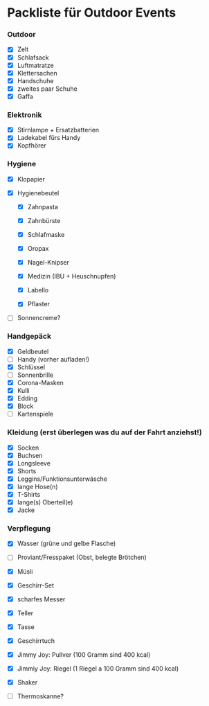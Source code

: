 # Packliste für Outdoor Events

### Outdoor

- [x] Zelt
- [x] Schlafsack
- [x] Luftmatratze
- [x] Klettersachen
- [x] Handschuhe
- [x] zweites paar Schuhe
- [x] Gaffa

### Elektronik

- [x] Stirnlampe + Ersatzbatterien
- [x] Ladekabel fürs Handy
- [x] Kopfhörer

### Hygiene

- [x] Klopapier

- [x] Hygienebeutel

    - [x] Zahnpasta
    - [x] Zahnbürste
    - [x] Schlafmaske
    - [x] Oropax
    - [x] Nagel-Knipser
    - [x] Medizin (IBU + Heuschnupfen)

    - [x] Labello
    - [x] Pflaster

- [ ] Sonnencreme?

### Handgepäck

- [x] Geldbeutel
- [ ] Handy (vorher aufladen!)
- [x] Schlüssel
- [ ] Sonnenbrille
- [x] Corona-Masken
- [x] Kulli
- [x] Edding
- [x] Block
- [ ] Kartenspiele

### Kleidung (erst überlegen was du auf der Fahrt anziehst!)

- [x] Socken
- [x] Buchsen
- [x] Longsleeve
- [x] Shorts
- [x] Leggins/Funktionsunterwäsche
- [x] lange Hose(n)
- [x] T-Shirts
- [x] lange(s) Oberteil(e)
- [x] Jacke

### Verpflegung

- [x] Wasser (grüne und gelbe Flasche)
- [ ] Proviant/Fresspaket (Obst, belegte Brötchen)
- [x] Müsli
- [x] Geschirr-Set
- [x] scharfes Messer
- [x] Teller
- [x] Tasse
- [x] Geschirrtuch
- [x] Jimmy Joy: Pullver (100 Gramm sind 400 kcal)
- [x] Jimmiy Joy: Riegel (1 Riegel a 100 Gramm sind 400 kcal)
- [x] Shaker
- [ ] Thermoskanne?

